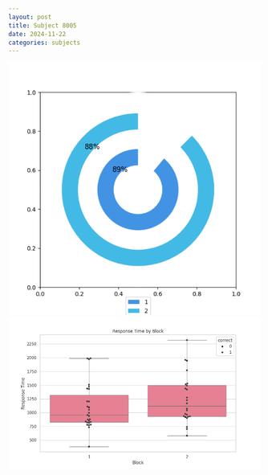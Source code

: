 ```yaml
---
layout: post
title: Subject 8005
date: 2024-11-22
categories: subjects
---
```


![](data/8005/run-7/8005__acc_test.png)
![](data/8005/run-7/8005_rt.png)
